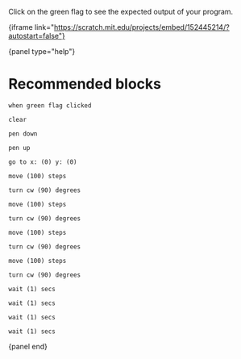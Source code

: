 Click on the green flag to see the expected output of your program.

{iframe link="https://scratch.mit.edu/projects/embed/152445214/?autostart=false"}

{panel type="help"}

# Recommended blocks

<pre><code class="scratch:split:random">when green flag clicked
</code></pre>

<pre><code class="scratch:split:random">clear

pen down

pen up
</code></pre>

<pre><code class="scratch:split:random">go to x: (0) y: (0)

move (100) steps

turn cw (90) degrees

move (100) steps

turn cw (90) degrees

move (100) steps

turn cw (90) degrees

move (100) steps

turn cw (90) degrees
</code></pre>

<pre><code class="scratch:split:random">wait (1) secs

wait (1) secs

wait (1) secs

wait (1) secs
</code></pre>

{panel end}